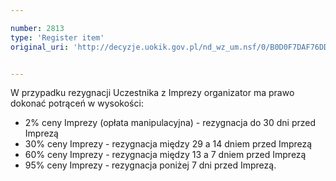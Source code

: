 ```yaml
---

number: 2813
type: 'Register item'
original_uri: 'http://decyzje.uokik.gov.pl/nd_wz_um.nsf/0/B0D0F7DAF76DDCDDC12579AC0043BD1E?OpenDocument'


---
```


W przypadku rezygnacji Uczestnika z Imprezy organizator ma prawo dokonać potrąceń w wysokości: 
- 2% ceny Imprezy (opłata manipulacyjna) - rezygnacja do 30 dni przed Imprezą  
- 30% ceny Imprezy - rezygnacja między 29 a 14 dniem przed Imprezą
- 60% ceny Imprezy - rezygnacja między 13 a 7 dniem przed Imprezą   
- 95% ceny Imprezy - rezygnacja poniżej 7 dni przed Imprezą.
